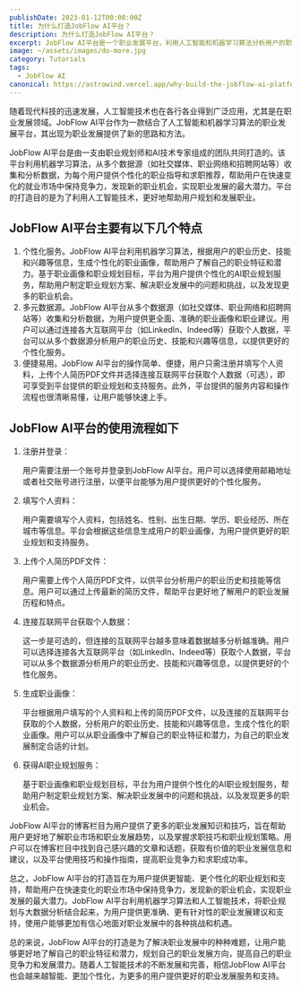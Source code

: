 ```yaml
---
publishDate: 2023-01-12T00:00:00Z
title: 为什么打造JobFlow AI平台？
description: 为什么打造JobFlow AI平台？
excerpt: JobFlow AI平台是一个职业发展平台，利用人工智能和机器学习算法分析用户的职业历史、技能和兴趣等信息，为用户提供个性化的职业规划和支持。本文将探讨JobFlow AI平台的打造原因和价值。
image: ~/assets/images/do-more.jpg
category: Tutorials
tags:
  - JobFlow AI
canonical: https://astrowind.vercel.app/why-build-the-jobflow-ai-platform
---
```


随着现代科技的迅速发展，人工智能技术也在各行各业得到广泛应用，尤其是在职业发展领域。JobFlow AI平台作为一款结合了人工智能和机器学习算法的职业发展平台，其出现为职业发展提供了新的思路和方法。

JobFlow AI平台是由一支由职业规划师和AI技术专家组成的团队共同打造的。该平台利用机器学习算法，从多个数据源（如社交媒体、职业网络和招聘网站等）收集和分析数据，为每个用户提供个性化的职业指导和求职推荐，帮助用户在快速变化的就业市场中保持竞争力，发现新的职业机会，实现职业发展的最大潜力。平台的打造目的是为了利用人工智能技术，更好地帮助用户规划和发展职业。

## JobFlow AI平台主要有以下几个特点

1. 个性化服务。JobFlow AI平台利用机器学习算法，根据用户的职业历史、技能和兴趣等信息，生成个性化的职业画像，帮助用户了解自己的职业特征和潜力。基于职业画像和职业规划目标，平台为用户提供个性化的AI职业规划服务，帮助用户制定职业规划方案、解决职业发展中的问题和挑战，以及发现更多的职业机会。
2. 多元数据源。JobFlow AI平台从多个数据源（如社交媒体、职业网络和招聘网站等）收集和分析数据，为用户提供更全面、准确的职业画像和职业建议。用户可以通过连接各大互联网平台（如LinkedIn、Indeed等）获取个人数据，平台可以从多个数据源分析用户的职业历史、技能和兴趣等信息，以提供更好的个性化服务。
3. 便捷易用。JobFlow AI平台的操作简单、便捷，用户只需注册并填写个人资料，上传个人简历PDF文件并选择连接互联网平台获取个人数据（可选），即可享受到平台提供的职业规划和支持服务。此外，平台提供的服务内容和操作流程也很清晰易懂，让用户能够快速上手。

## JobFlow AI平台的使用流程如下

1. 注册并登录：

    用户需要注册一个账号并登录到JobFlow AI平台。用户可以选择使用邮箱地址或者社交账号进行注册，以便平台能够为用户提供更好的个性化服务。

2. 填写个人资料：

    用户需要填写个人资料，包括姓名、性别、出生日期、学历、职业经历、所在城市等信息。平台会根据这些信息生成用户的职业画像，为用户提供更好的职业规划和支持服务。

3. 上传个人简历PDF文件：

    用户需要上传个人简历PDF文件，以供平台分析用户的职业历史和技能等信息。用户可以通过上传最新的简历文件，帮助平台更好地了解用户的职业发展历程和特点。

4. 连接互联网平台获取个人数据：

    这一步是可选的，但连接的互联网平台越多意味着数据越多分析越准确。用户可以选择连接各大互联网平台（如LinkedIn、Indeed等）获取个人数据，平台可以从多个数据源分析用户的职业历史、技能和兴趣等信息，以提供更好的个性化服务。

5. 生成职业画像：

    平台根据用户填写的个人资料和上传的简历PDF文件，以及连接的互联网平台获取的个人数据，分析用户的职业历史、技能和兴趣等信息，生成个性化的职业画像。用户可以从职业画像中了解自己的职业特征和潜力，为自己的职业发展制定合适的计划。

6. 获得AI职业规划服务：

    基于职业画像和职业规划目标，平台为用户提供个性化的AI职业规划服务，帮助用户制定职业规划方案、解决职业发展中的问题和挑战，以及发现更多的职业机会。

JobFlow AI平台的博客栏目为用户提供了更多的职业发展知识和技巧，旨在帮助用户更好地了解职业市场和职业发展趋势，以及掌握求职技巧和职业规划策略。用户可以在博客栏目中找到自己感兴趣的文章和话题，获取有价值的职业发展信息和建议，以及平台使用技巧和操作指南，提高职业竞争力和求职成功率。

总之，JobFlow AI平台的打造旨在为用户提供更智能、更个性化的职业规划和支持，帮助用户在快速变化的职业市场中保持竞争力，发现新的职业机会，实现职业发展的最大潜力。JobFlow AI平台利用机器学习算法和人工智能技术，将职业规划与大数据分析结合起来，为用户提供更准确、更有针对性的职业发展建议和支持，使用户能够更加有信心地面对职业发展中的各种挑战和机遇。

总的来说，JobFlow AI平台的打造是为了解决职业发展中的种种难题，让用户能够更好地了解自己的职业特征和潜力，规划自己的职业发展方向，提高自己的职业竞争力和发展潜力。随着人工智能技术的不断发展和完善，相信JobFlow AI平台也会越来越智能、更加个性化，为更多的用户提供更好的职业发展服务和支持。